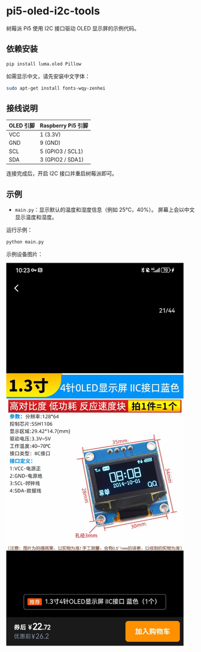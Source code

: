 # pi5-oled-i2c-tools

树莓派 Pi5 使用 I2C 接口驱动 OLED 显示屏的示例代码。

## 依赖安装

```bash
pip install luma.oled Pillow
```

如需显示中文，请先安装中文字体：

```bash
sudo apt-get install fonts-wqy-zenhei
```

## 接线说明

| OLED 引脚 | Raspberry Pi5 引脚 |
|-----------|-------------------|
| VCC       | 1 (3.3V)          |
| GND       | 9 (GND)           |
| SCL       | 5 (GPIO3 / SCL1)  |
| SDA       | 3 (GPIO2 / SDA1)  |
连接完成后，开启 I2C 接口并重启树莓派即可。

## 示例

- `main.py`：显示默认的温度和湿度信息（例如 25°C，40%）。 屏幕上会以中文显示温度和湿度。

运行示例：

```bash
python main.py
```

示例设备图片：

![device](doc/device.jpg)
